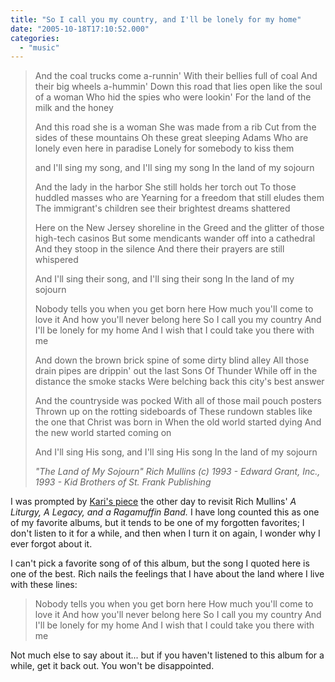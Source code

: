```yaml
---
title: "So I call you my country, and I'll be lonely for my home"
date: "2005-10-18T17:10:52.000"
categories: 
  - "music"
---
```


> And the coal trucks come a-runnin' With their bellies full of coal And their big wheels a-hummin' Down this road that lies open like the soul of a woman Who hid the spies who were lookin' For the land of the milk and the honey
> 
> And this road she is a woman She was made from a rib Cut from the sides of these mountains Oh these great sleeping Adams Who are lonely even here in paradise Lonely for somebody to kiss them
> 
> and I'll sing my song, and I'll sing my song In the land of my sojourn
> 
> And the lady in the harbor She still holds her torch out To those huddled masses who are Yearning for a freedom that still eludes them The immigrant's children see their brightest dreams shattered
> 
> Here on the New Jersey shoreline in the Greed and the glitter of those high-tech casinos But some mendicants wander off into a cathedral And they stoop in the silence And there their prayers are still whispered
> 
> And I'll sing their song, and I'll sing their song In the land of my sojourn
> 
> Nobody tells you when you get born here How much you'll come to love it And how you'll never belong here So I call you my country And I'll be lonely for my home And I wish that I could take you there with me
> 
> And down the brown brick spine of some dirty blind alley All those drain pipes are drippin' out the last Sons Of Thunder While off in the distance the smoke stacks Were belching back this city's best answer
> 
> And the countryside was pocked With all of those mail pouch posters Thrown up on the rotting sideboards of These rundown stables like the one that Christ was born in When the old world started dying And the new world started coming on
> 
> And I'll sing His song, and I'll sing His song In the land of my sojourn
> 
> _"The Land of My Sojourn" Rich Mullins (c) 1993 - Edward Grant, Inc., 1993 - Kid Brothers of St. Frank Publishing_

I was prompted by [Kari's piece](http://rmfo-blogs.com/karibeth/archives/2005/10/17/and-i-awoke-in-the-house-of-god/) the other day to revisit Rich Mullins' _A Liturgy, A Legacy, and a Ragamuffin Band._ I have long counted this as one of my favorite albums, but it tends to be one of my forgotten favorites; I don't listen to it for a while, and then when I turn it on again, I wonder why I ever forgot about it.

I can't pick a favorite song of of this album, but the song I quoted here is one of the best. Rich nails the feelings that I have about the land where I live with these lines:

> Nobody tells you when you get born here How much you'll come to love it And how you'll never belong here So I call you my country And I'll be lonely for my home And I wish that I could take you there with me

Not much else to say about it... but if you haven't listened to this album for a while, get it back out. You won't be disappointed.
